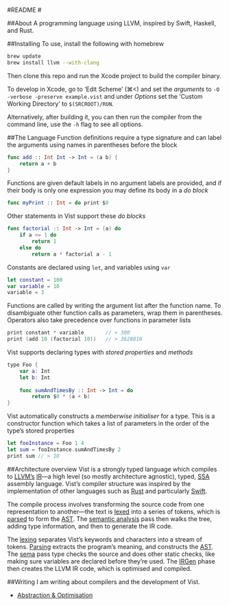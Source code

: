 #README #

##About
A programming language using LLVM, inspired by Swift, Haskell, and Rust.


##Installing
To use, install the following with homebrew
``` bash
brew update
brew install llvm --with-clang
``` 

Then clone this repo and run the Xcode project to build the compiler binary.

To develop in Xcode, go to ‘Edit Scheme’ (⌘<) and set the *arguments* to `-O -verbose -preserve example.vist` and under *Options* set the ‘Custom Working Directory’ to `$(SRCROOT)/RUN`.

Alternatively, after building it, you can then run the compiler from the command line, use the `-h` flag to see all options.


##The Language
Function definitions require a type signature and can label the arguments using names in parentheses before the block
```swift
func add :: Int Int -> Int = (a b) {
    return a + b
}
```
Functions are given default labels in no argument labels are provided, and if their body is only one expression you may define its body in a *do block*
```swift
func myPrint :: Int = do print $0
```

Other statements in Vist support these *do blocks*
```swift
func factorial :: Int -> Int = (a) do
    if a <= 1 do
        return 1
    else do
        return a * factorial a - 1
```

Constants are declared using `let`, and variables using `var`
```swift
let constant = 100
var variable = 10
variable = 3
```

Functions are called by writing the argument list after the function name. To disambiguate other function calls as parameters, wrap them in parentheses. Operators also take precedence over functions in parameter lists
```swift
print constant * variable		// > 300
print (add 10 (factorial 10))	// > 3628810
```

Vist supports declaring types with *stored properties* and *methods*
```swift
type Foo {
    var a: Int
    let b: Int
    
    func sumAndTimesBy :: Int -> Int = do 
        return $0 * (a + b)
}
```

Vist automatically constructs a *memberwise initialiser* for a type. This is a constructor function which takes a list of parameters in the order of the type’s stored properties
```swift
let fooInstance = Foo 1 4
let sum = fooInstance.sumAndTimesBy 2
print sum // > 10
```


##Architecture overview
Vist is a strongly typed language which compiles to [LLVM’s](https://en.wikipedia.org/wiki/LLVM#LLVM_Intermediate_Representation) [IR](http://llvm.org/docs/LangRef.html)—a high level (so mostly architecture agnostic), typed, [SSA](https://en.wikipedia.org/wiki/Static_single_assignment_form) assembly language. Vist’s compiler structure was inspired by the implementation of other languages such as [Rust](https://github.com/rust-lang/rust) and particularly [Swift](https://github.com/apple/swift).
 
The compile process involves transforming the source code from one representation to another—the text is [lexed](https://en.wikipedia.org/wiki/Lexical_analysis) into a series of tokens, which is [parsed](https://en.wikipedia.org/wiki/Parsing#Computer_languages) to form the [AST](https://en.wikipedia.org/wiki/Abstract_syntax_tree). The [semantic analysis](https://en.wikibooks.org/wiki/Compiler_Construction/Semantic_Analysis) pass then walks the tree, adding type information, and then to generate the IR code.

The [lexing](Vist/Lexer/Lexer.swift) separates Vist’s keywords and characters into a stream of tokens. [Parsing](Vist/AST/Parser.swift) extracts the program’s meaning, and constructs the [AST](Vist/AST/Expr.swift). The [sema](Vist/Sema/TypeProvider.swift) pass type checks the source and does other static checks, like making sure variables are declared before they’re used. The [IRGen](Vist/IRGen/IRGen.swift) phase then creates the LLVM IR code, which is optimised and compiled.


##Writing
I am writing about compilers and the development of Vist.

- [Abstraction & Optimisation](Posts/Abstraction_and_Optimisation.md)


